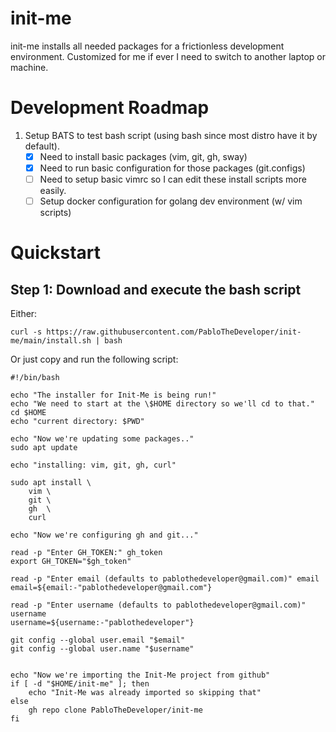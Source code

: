 # init-me
init-me installs all needed packages for a frictionless development environment. Customized for me if ever I need to switch to another laptop or machine.

# Development Roadmap
1. Setup BATS to test bash script (using bash since most distro have it by default).
    * [x] Need to install basic packages (vim, git, gh, sway)
    * [x] Need to run basic configuration for those packages (git.configs)
    * [ ] Need to setup basic vimrc so I can edit these install scripts more easily.
    * [ ] Setup docker configuration for golang dev environment (w/ vim scripts)

# Quickstart

## Step 1: Download and execute the bash script
Either:
```
curl -s https://raw.githubusercontent.com/PabloTheDeveloper/init-me/main/install.sh | bash
```
Or just copy and run the following script:
```
#!/bin/bash

echo "The installer for Init-Me is being run!"
echo "We need to start at the \$HOME directory so we'll cd to that."
cd $HOME
echo "current directory: $PWD"

echo "Now we're updating some packages.."
sudo apt update

echo "installing: vim, git, gh, curl"

sudo apt install \
	vim \
	git \
	gh  \
	curl

echo "Now we're configuring gh and git..."

read -p "Enter GH_TOKEN:" gh_token
export GH_TOKEN="$gh_token"

read -p "Enter email (defaults to pablothedeveloper@gmail.com)" email
email=${email:-"pablothedeveloper@gmail.com"}

read -p "Enter username (defaults to pablothedeveloper@gmail.com)" username
username=${username:-"pablothedeveloper"}

git config --global user.email "$email"
git config --global user.name "$username"


echo "Now we're importing the Init-Me project from github"
if [ -d "$HOME/init-me" ]; then
	echo "Init-Me was already imported so skipping that"
else
	gh repo clone PabloTheDeveloper/init-me
fi

```

